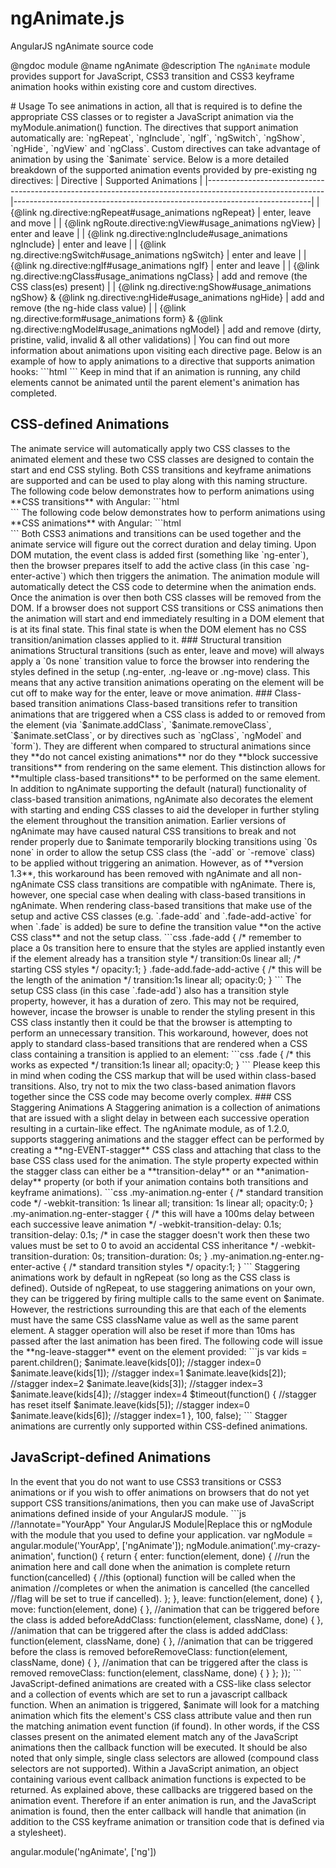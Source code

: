 ngAnimate.js
============

AngularJS ngAnimate source code



@ngdoc module
@name ngAnimate
@description
The `ngAnimate` module provides support for JavaScript, CSS3 transition and CSS3 keyframe animation hooks within existing core and custom directives.
<div doc-module-components="ngAnimate"></div>
# Usage
To see animations in action, all that is required is to define the appropriate CSS classes
or to register a JavaScript animation via the myModule.animation() function. The directives that support animation automatically are:
`ngRepeat`, `ngInclude`, `ngIf`, `ngSwitch`, `ngShow`, `ngHide`, `ngView` and `ngClass`. Custom directives can take advantage of animation
by using the `$animate` service.
Below is a more detailed breakdown of the supported animation events provided by pre-existing ng directives:
| Directive                                                                                                 | Supported Animations                                                     |
|-----------------------------------------------------------------------------------------------------------|--------------------------------------------------------------------------|
| {@link ng.directive:ngRepeat#usage_animations ngRepeat}                                                   | enter, leave and move                                                    |
| {@link ngRoute.directive:ngView#usage_animations ngView}                                                  | enter and leave                                                          |
| {@link ng.directive:ngInclude#usage_animations ngInclude}                                                 | enter and leave                                                          |
| {@link ng.directive:ngSwitch#usage_animations ngSwitch}                                                   | enter and leave                                                          |
| {@link ng.directive:ngIf#usage_animations ngIf}                                                           | enter and leave                                                          |
| {@link ng.directive:ngClass#usage_animations ngClass}                                                     | add and remove (the CSS class(es) present)                               |
| {@link ng.directive:ngShow#usage_animations ngShow} & {@link ng.directive:ngHide#usage_animations ngHide} | add and remove (the ng-hide class value)                                 |
| {@link ng.directive:form#usage_animations form} & {@link ng.directive:ngModel#usage_animations ngModel}   | add and remove (dirty, pristine, valid, invalid & all other validations) |
You can find out more information about animations upon visiting each directive page.
Below is an example of how to apply animations to a directive that supports animation hooks:
```html
<style type="text/css">
.slide.ng-enter, .slide.ng-leave {
  -webkit-transition:0.5s linear all;
  transition:0.5s linear all;
}
.slide.ng-enter { }        /&#42; starting animations for enter &#42;/
.slide.ng-enter-active { } /&#42; terminal animations for enter &#42;/
.slide.ng-leave { }        /&#42; starting animations for leave &#42;/
.slide.ng-leave-active { } /&#42; terminal animations for leave &#42;/
</style>
<!--
the animate service will automatically add .ng-enter and .ng-leave to the element
to trigger the CSS transition/animations
-->
<ANY class="slide" ng-include="..."></ANY>
```
Keep in mind that if an animation is running, any child elements cannot be animated until the parent element's
animation has completed.
<h2>CSS-defined Animations</h2>
The animate service will automatically apply two CSS classes to the animated element and these two CSS classes
are designed to contain the start and end CSS styling. Both CSS transitions and keyframe animations are supported
and can be used to play along with this naming structure.
The following code below demonstrates how to perform animations using **CSS transitions** with Angular:
```html
<style type="text/css">
/&#42;
 The animate class is apart of the element and the ng-enter class
 is attached to the element once the enter animation event is triggered
&#42;/
.reveal-animation.ng-enter {
 -webkit-transition: 1s linear all; /&#42; Safari/Chrome &#42;/
 transition: 1s linear all; /&#42; All other modern browsers and IE10+ &#42;/
 /&#42; The animation preparation code &#42;/
 opacity: 0;
}
/&#42;
 Keep in mind that you want to combine both CSS
 classes together to avoid any CSS-specificity
 conflicts
&#42;/
.reveal-animation.ng-enter.ng-enter-active {
 /&#42; The animation code itself &#42;/
 opacity: 1;
}
</style>
<div class="view-container">
  <div ng-view class="reveal-animation"></div>
</div>
```
The following code below demonstrates how to perform animations using **CSS animations** with Angular:
```html
<style type="text/css">
.reveal-animation.ng-enter {
  -webkit-animation: enter_sequence 1s linear; /&#42; Safari/Chrome &#42;/
  animation: enter_sequence 1s linear; /&#42; IE10+ and Future Browsers &#42;/
}
@-webkit-keyframes enter_sequence {
  from { opacity:0; }
  to { opacity:1; }
}
@keyframes enter_sequence {
  from { opacity:0; }
  to { opacity:1; }
}
</style>
<div class="view-container">
  <div ng-view class="reveal-animation"></div>
</div>
```
Both CSS3 animations and transitions can be used together and the animate service will figure out the correct duration and delay timing.
Upon DOM mutation, the event class is added first (something like `ng-enter`), then the browser prepares itself to add
the active class (in this case `ng-enter-active`) which then triggers the animation. The animation module will automatically
detect the CSS code to determine when the animation ends. Once the animation is over then both CSS classes will be
removed from the DOM. If a browser does not support CSS transitions or CSS animations then the animation will start and end
immediately resulting in a DOM element that is at its final state. This final state is when the DOM element
has no CSS transition/animation classes applied to it.
### Structural transition animations
Structural transitions (such as enter, leave and move) will always apply a `0s none` transition
value to force the browser into rendering the styles defined in the setup (.ng-enter, .ng-leave
or .ng-move) class. This means that any active transition animations operating on the element
will be cut off to make way for the enter, leave or move animation.
### Class-based transition animations
Class-based transitions refer to transition animations that are triggered when a CSS class is
added to or removed from the element (via `$animate.addClass`, `$animate.removeClass`,
`$animate.setClass`, or by directives such as `ngClass`, `ngModel` and `form`).
They are different when compared to structural animations since they **do not cancel existing
animations** nor do they **block successive transitions** from rendering on the same element.
This distinction allows for **multiple class-based transitions** to be performed on the same element.
In addition to ngAnimate supporting the default (natural) functionality of class-based transition
animations, ngAnimate also decorates the element with starting and ending CSS classes to aid the
developer in further styling the element throughout the transition animation. Earlier versions
of ngAnimate may have caused natural CSS transitions to break and not render properly due to
$animate temporarily blocking transitions using `0s none` in order to allow the setup CSS class
(the `-add` or `-remove` class) to be applied without triggering an animation. However, as of
**version 1.3**, this workaround has been removed with ngAnimate and all non-ngAnimate CSS
class transitions are compatible with ngAnimate.
There is, however, one special case when dealing with class-based transitions in ngAnimate.
When rendering class-based transitions that make use of the setup and active CSS classes
(e.g. `.fade-add` and `.fade-add-active` for when `.fade` is added) be sure to define
the transition value **on the active CSS class** and not the setup class.
```css
.fade-add {
  /&#42; remember to place a 0s transition here
     to ensure that the styles are applied instantly
     even if the element already has a transition style &#42;/
  transition:0s linear all;
  /&#42; starting CSS styles &#42;/
  opacity:1;
}
.fade-add.fade-add-active {
  /&#42; this will be the length of the animation &#42;/
  transition:1s linear all;
  opacity:0;
}
```
The setup CSS class (in this case `.fade-add`) also has a transition style property, however, it
has a duration of zero. This may not be required, however, incase the browser is unable to render
the styling present in this CSS class instantly then it could be that the browser is attempting
to perform an unnecessary transition.
This workaround, however, does not apply to  standard class-based transitions that are rendered
when a CSS class containing a transition is applied to an element:
```css
.fade {
  /&#42; this works as expected &#42;/
  transition:1s linear all;
  opacity:0;
}
```
Please keep this in mind when coding the CSS markup that will be used within class-based transitions.
Also, try not to mix the two class-based animation flavors together since the CSS code may become
overly complex.
### CSS Staggering Animations
A Staggering animation is a collection of animations that are issued with a slight delay in between each successive operation resulting in a
curtain-like effect. The ngAnimate module, as of 1.2.0, supports staggering animations and the stagger effect can be
performed by creating a **ng-EVENT-stagger** CSS class and attaching that class to the base CSS class used for
the animation. The style property expected within the stagger class can either be a **transition-delay** or an
**animation-delay** property (or both if your animation contains both transitions and keyframe animations).
```css
.my-animation.ng-enter {
  /&#42; standard transition code &#42;/
  -webkit-transition: 1s linear all;
  transition: 1s linear all;
  opacity:0;
}
.my-animation.ng-enter-stagger {
  /&#42; this will have a 100ms delay between each successive leave animation &#42;/
  -webkit-transition-delay: 0.1s;
  transition-delay: 0.1s;
  /&#42; in case the stagger doesn't work then these two values
   must be set to 0 to avoid an accidental CSS inheritance &#42;/
  -webkit-transition-duration: 0s;
  transition-duration: 0s;
}
.my-animation.ng-enter.ng-enter-active {
  /&#42; standard transition styles &#42;/
  opacity:1;
}
```
Staggering animations work by default in ngRepeat (so long as the CSS class is defined). Outside of ngRepeat, to use staggering animations
on your own, they can be triggered by firing multiple calls to the same event on $animate. However, the restrictions surrounding this
are that each of the elements must have the same CSS className value as well as the same parent element. A stagger operation
will also be reset if more than 10ms has passed after the last animation has been fired.
The following code will issue the **ng-leave-stagger** event on the element provided:
```js
var kids = parent.children();
$animate.leave(kids[0]); //stagger index=0
$animate.leave(kids[1]); //stagger index=1
$animate.leave(kids[2]); //stagger index=2
$animate.leave(kids[3]); //stagger index=3
$animate.leave(kids[4]); //stagger index=4
$timeout(function() {
  //stagger has reset itself
  $animate.leave(kids[5]); //stagger index=0
  $animate.leave(kids[6]); //stagger index=1
}, 100, false);
```
Stagger animations are currently only supported within CSS-defined animations.
<h2>JavaScript-defined Animations</h2>
In the event that you do not want to use CSS3 transitions or CSS3 animations or if you wish to offer animations on browsers that do not
yet support CSS transitions/animations, then you can make use of JavaScript animations defined inside of your AngularJS module.
```js
//!annotate="YourApp" Your AngularJS Module|Replace this or ngModule with the module that you used to define your application.
var ngModule = angular.module('YourApp', ['ngAnimate']);
ngModule.animation('.my-crazy-animation', function() {
  return {
    enter: function(element, done) {
      //run the animation here and call done when the animation is complete
      return function(cancelled) {
        //this (optional) function will be called when the animation
        //completes or when the animation is cancelled (the cancelled
        //flag will be set to true if cancelled).
      };
    },
    leave: function(element, done) { },
    move: function(element, done) { },
    //animation that can be triggered before the class is added
    beforeAddClass: function(element, className, done) { },
    //animation that can be triggered after the class is added
    addClass: function(element, className, done) { },
    //animation that can be triggered before the class is removed
    beforeRemoveClass: function(element, className, done) { },
    //animation that can be triggered after the class is removed
    removeClass: function(element, className, done) { }
  };
});
```
JavaScript-defined animations are created with a CSS-like class selector and a collection of events which are set to run
a javascript callback function. When an animation is triggered, $animate will look for a matching animation which fits
the element's CSS class attribute value and then run the matching animation event function (if found).
In other words, if the CSS classes present on the animated element match any of the JavaScript animations then the callback function will
be executed. It should be also noted that only simple, single class selectors are allowed (compound class selectors are not supported).
Within a JavaScript animation, an object containing various event callback animation functions is expected to be returned.
As explained above, these callbacks are triggered based on the animation event. Therefore if an enter animation is run,
and the JavaScript animation is found, then the enter callback will handle that animation (in addition to the CSS keyframe animation
or transition code that is defined via a stylesheet).


angular.module('ngAnimate', ['ng'])
